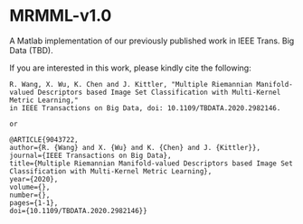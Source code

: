 # MRMML-v1.0
A Matlab implementation of our previously published work in IEEE Trans. Big Data (TBD).

If you are interested in this work, please kindly cite the following:

    R. Wang, X. Wu, K. Chen and J. Kittler, "Multiple Riemannian Manifold-valued Descriptors based Image Set Classification with Multi-Kernel Metric Learning," 
    in IEEE Transactions on Big Data, doi: 10.1109/TBDATA.2020.2982146.
    
    or
    
    @ARTICLE{9043722,
    author={R. {Wang} and X. {Wu} and K. {Chen} and J. {Kittler}},
    journal={IEEE Transactions on Big Data}, 
    title={Multiple Riemannian Manifold-valued Descriptors based Image Set Classification with Multi-Kernel Metric Learning}, 
    year={2020},
    volume={},
    number={},
    pages={1-1},
    doi={10.1109/TBDATA.2020.2982146}}
